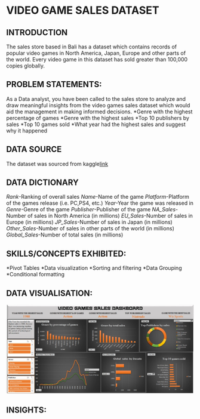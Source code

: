 # VIDEO GAME SALES DATASET 

## INTRODUCTION
The sales store based in Bali has a dataset which contains records of popular video games in North America, Japan, Europe and other parts of the world. Every video game in this dataset has sold greater than 100,000 copies globally. 
## PROBLEM STATEMENTS:
As a Data analyst, you have been called to the sales store to analyze and draw meaningful insights from the video games sales dataset which would aid the management in making informed decisions.
*Genre with the highest percentage of games
*Genre with the highest sales
*Top 10 publishers by sales 
*Top 10 games sold 
*What year had the highest sales and suggest why it happened

## DATA SOURCE
The dataset was sourced from kaggle[link](https://www.kaggle.com/datasets/gregorut/videogamesales/data)

## DATA DICTIONARY
*Rank*-Ranking of overall sales
*Name*-Name of the game
*Platform*-Platform of the games release (i.e. PC,PS4, etc.)
*Year*-Year the game was released in
*Genre*-Genre of the game
*Publisher*-Publisher of the game
*NA_Sales*-Number of sales in North America (in millions)
*EU_Sales*-Number of sales in Europe (in millions)
*JP_Sales*-Number of sales in Japan (in millions)
*Other_Sales*-Number of sales in other parts of the world (in millions)
*Global_Sales*-Number of total sales (in millions)

## SKILLS/CONCEPTS EXHIBITED:
*Pivot Tables
*Data visualization 
*Sorting and filtering
*Data Grouping
*Conditional formatting

## DATA VISUALISATION:
![Video Game Sales Dashboard](VGS_dashboard.jpg)

## INSIGHTS: